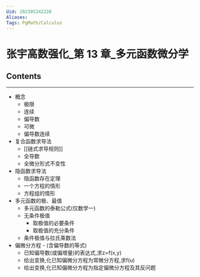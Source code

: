 ```yaml
---
Uid: 202305242228
Aliases: 
Tags: PgMath/Calculus 
---
```

# 张宇高数强化\_第 13 章\_多元函数微分学

## Contents
---
- 概念
	- 极限
	- 连续
	- 偏导数
	- 可微
	- 偏导数连续
- 复合函数求导法
	- [[链式求导规则]]
	- 全导数
	- 全微分形式不变性
- 隐函数求导法
	- 隐函数存在定理
	- 一个方程的情形
	- 方程组的情形
- 多元函数的极、最值
	- 多元函数的泰勒公式(仅数学一)
	- 无条件极值
		- 取极值的必要条件
		- 取极值的充分条件
	- 条件极值与拉氏乘数法
- 偏微分方程 - (含偏导数的等式)
	- 已知偏导数(或偏增量)的表达式,求z=f(x,y)
	- 给出变换,化已知偏微分方程为常微分方程,求f(u)
	- 给出变换,化已知偏微分方程为指定偏微分方程及其反问题

